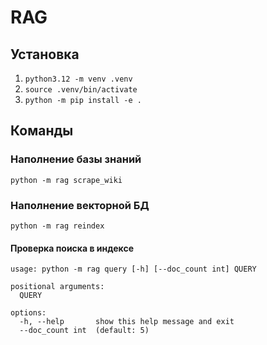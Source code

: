 # RAG

## Установка

1. `python3.12 -m venv .venv`
2. `source .venv/bin/activate`
3. `python -m pip install -e .`

## Команды

### Наполнение базы знаний

`python -m rag scrape_wiki`

### Наполнение векторной БД

`python -m rag reindex`

#### Проверка поиска в индексе

```
usage: python -m rag query [-h] [--doc_count int] QUERY

positional arguments:
  QUERY

options:
  -h, --help       show this help message and exit
  --doc_count int  (default: 5)
```
